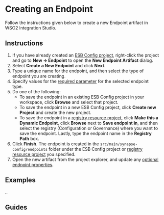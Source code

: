# Creating an Endpoint
Follow the instructions given below to create a new Endpoint artifact in WSO2 Integration Studio.

## Instructions

1.  If you have already created an [ESB Config project](../../creating-projects/#esb-config-project), right-click the project and go to **New → Endpoint** to open the **New Endpoint Artifact** dialog.
2.  Select **Create a New Endpoint** and click **Next**.
3.  Type a unique name for the endpoint, and then select the type of endpoint you are creating.
4.  Specify values for the [required parameter](../../references/synapse-properties/endpoint-properties.md) for the selected endpoint type.
5.  Do one of the following:  
    -   To save the endpoint in an existing ESB Config project in your workspace, click **Browse** and select that project.
    -   To save the endpoint in a new ESB Config project, click **Create new Project** and create the new project.
    -   To save the endpoint in a [registry resource project](../../creating-projects/#registry-resource-project), click **Make this a Dynamic Endpoint**, click **Browse** next to **Save endpoint in**, and then select the registry (Configuration or Governance) where you want to save the endpoint. Lastly, type the endpoint name in the **Registry Path** box.
6.  Click **Finish**. The endpoint is created in the `src/main/synapse-config/endpoints` folder under the ESB Config project or [registry resource project](../../creating-projects/#registry-resource-project) you specified.
7.  Open the new artifact from the project explorer, and update any [optional endpoint properties](../../references/synapse-properties/endpoint-properties.md).

## Examples
..

## Guides

